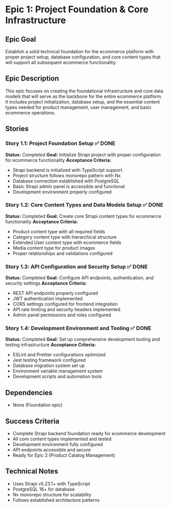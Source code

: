 # Epic 1: Project Foundation & Core Infrastructure

## Epic Goal
Establish a solid technical foundation for the ecommerce platform with proper project setup, database configuration, and core content types that will support all subsequent ecommerce functionality.

## Epic Description
This epic focuses on creating the foundational infrastructure and core data models that will serve as the backbone for the entire ecommerce platform. It includes project initialization, database setup, and the essential content types needed for product management, user management, and basic ecommerce operations.

## Stories

### Story 1.1: Project Foundation Setup ✅ DONE
**Status:** Completed
**Goal:** Initialize Strapi project with proper configuration for ecommerce functionality
**Acceptance Criteria:**
- Strapi backend is initialized with TypeScript support
- Project structure follows monorepo pattern with Nx
- Database connection established with PostgreSQL
- Basic Strapi admin panel is accessible and functional
- Development environment properly configured

### Story 1.2: Core Content Types and Data Models Setup ✅ DONE
**Status:** Completed
**Goal:** Create core Strapi content types for ecommerce functionality
**Acceptance Criteria:**
- Product content type with all required fields
- Category content type with hierarchical structure
- Extended User content type with ecommerce fields
- Media content type for product images
- Proper relationships and validations configured

### Story 1.3: API Configuration and Security Setup ✅ DONE
**Status:** Completed
**Goal:** Configure API endpoints, authentication, and security settings
**Acceptance Criteria:**
- REST API endpoints properly configured
- JWT authentication implemented
- CORS settings configured for frontend integration
- API rate limiting and security headers implemented
- Admin panel permissions and roles configured

### Story 1.4: Development Environment and Tooling ✅ DONE
**Status:** Completed
**Goal:** Set up comprehensive development tooling and testing infrastructure
**Acceptance Criteria:**
- ESLint and Prettier configurations optimized
- Jest testing framework configured
- Database migration system set up
- Environment variable management system
- Development scripts and automation tools

## Dependencies
- None (Foundation epic)

## Success Criteria
- Complete Strapi backend foundation ready for ecommerce development
- All core content types implemented and tested
- Development environment fully configured
- API endpoints accessible and secure
- Ready for Epic 2 (Product Catalog Management)

## Technical Notes
- Uses Strapi v5.23.1+ with TypeScript
- PostgreSQL 16+ for database
- Nx monorepo structure for scalability
- Follows established architecture patterns
